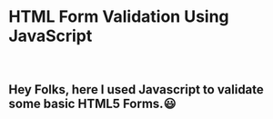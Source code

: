 # HTML Form Validation Using JavaScript

<br>

<h2>Hey Folks, here I used Javascript to validate some basic HTML5 Forms.😃</h2>
